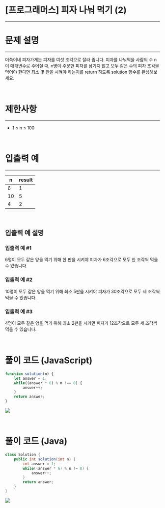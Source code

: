 # [프로그래머스] 피자 나눠 먹기 (2)
---
# 문제 설명
---
머쓱이네 피자가게는 피자를 여섯 조각으로 잘라 줍니다. 피자를 나눠먹을 사람의 수 n이 매개변수로 주어질 때, n명이 주문한 피자를 남기지 않고 모두 같은 수의 피자 조각을 먹어야 한다면 최소 몇 판을 시켜야 하는지를 return 하도록 solution 함수를 완성해보세요.

<br>

# 제한사항
---
+ 1 ≤ n ≤ 100

<br>

# 입출력 예
---
|n|result|
|---|---|
|6|1|
|10|5|
|4|2|

<br>

## 입출력 예 설명
### 입출력 예 #1

6명이 모두 같은 양을 먹기 위해 한 판을 시켜야 피자가 6조각으로 모두 한 조각씩 먹을 수 있습니다.
### 입출력 예 #2

10명이 모두 같은 양을 먹기 위해 최소 5판을 시켜야 피자가 30조각으로 모두 세 조각씩 먹을 수 있습니다.
### 입출력 예 #3

4명이 모두 같은 양을 먹기 위해 최소 2판을 시키면 피자가 12조각으로 모두 세 조각씩 먹을 수 있습니다.

<br>

# 풀이 코드 (JavaScript)
```js
function solution(n) {
    let answer = 1;
    while((answer * 6) % n !== 0) {
        answer++;
    }
    return answer;
}
```
![](https://velog.velcdn.com/images/reyang/post/55302ab6-4795-4992-b030-c66414b59641/image.png)

<br>

# 풀이 코드 (Java)
```java
class Solution {
    public int solution(int n) {
        int answer = 1;
        while((answer * 6) % n != 0) {
            answer++;
        }
        return answer;
    }
}
```
![](https://velog.velcdn.com/images/reyang/post/e6c30406-4cae-4651-8ae6-230386ece1ea/image.png)

<br>
